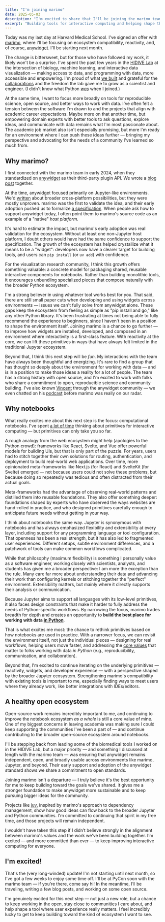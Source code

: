 ```yaml
---
title: "I'm joining marimo"
date: 2025-05-03
description: "I'm excited to share that I'll be joining the marimo team to continue building tools for interactive computing — and to help shape the future of notebooks, widgets, and data workflows in Python."
excerpt: "Building tools for interactive computing and helping shape the future of notebooks in Python."
---
```


Today was my last day at Harvard Medical School. I've signed an offer with <a
	href="https://marimo.io" class="decoration-wavy
	decoration-emerald-800">marimo</a>, where I'll be focusing on ecosystem
compatibility, reactivity, and, of course,
[anywidget](https://github.com/manzt/anywidget). I'll be starting next month.

The change is bittersweet, but for those who have followed my work, it likely
won't be a surprise. I've spent the past few years in the [HIDIVE
Lab](https://hidivelab.org) at the intersection of biology, machine learning,
and interactive data visualization — making access to data, and programming
with data, more accessible and empowering. I'm proud of what <a
	href="https://hidivelab.org/publications/">we built</a> and grateful for
the <a
	href="https://scholar.google.com/citations?user=Lo7nJd0AAAAJ&hl=en">collaborations</a>
and the freedom the lab gave me to grow as a scientist and engineer. (I didn't
know what Python <ins>_was_</ins> when I joined.)

At the same time, I want to focus more broadly on tools for reproducible
science, open source, and better ways to work with data. I've often felt a
tension between the software I'm drawn to and the projects that align with
academic career expectations. Maybe more on that another time, but empowering
domain experts with better tools to ask questions, explore ideas, and
communicate with data remains what I'm most passionate about. The academic job
market also isn't especially promising, but more I'm ready for an environment
where I can push these ideas further — bringing my perspective and advocating
for the needs of a community I've learned so much from.

## Why marimo?

I first connected with the marimo team in early 2024, when they standardized on
[anywidget](https://github.com/manzt/anywidget) as their third-party plugin
API. We wrote a [blog post](https://marimo.io/blog/anywidget) together.

At the time, anywidget focused primarily on Jupyter-like environments. We'd
[written](https://github.com/manzt/anywidget#citation) about broader
cross-platform possibilities, but they were mostly unproven. marimo was the
first to validate the idea, and their early adoption pushed us to formalize [a
specification](https://anywidget.dev/en/afm/). When people ask how to support
anywidget today, I often point them to marimo's source code as an example of a
"native" _host platform_.

It's hard to estimate the impact, but marimo's early adoption was real
validation for the ecosystem. Without at least one non-Jupyter host platform, I
doubt others would have had the same confidence to support the specification.
The growth of the ecosystem has helped crystallize what it means to be a
"widget": developers now have a clearer target for building tools, and users
can `pip install` (or `uv add`) with confidence.

For the visualization research community, I think this growth offers something
valuable: a concrete model for packaging shared, reusable interactive
components for notebooks. Rather than building monolithic tools, it encourages
unbundling specialized pieces that compose naturally with the broader Python
ecosystem.

I'm a strong believer in using whatever tool works best for you. That said,
there are still small paper cuts when developing and using widgets across
environments — issues we can't fully solve from anywidget alone. These gaps
keep the ecosystem from feeling as simple as "pip install and go," like any
other Python library. It's been frustrating at times not being able to fully
recommend the experience to beginners, since I haven't been in a position to
shape the environment itself. Joining marimo is a chance to go further — to
improve how widgets are installed, developed, and composed in an environment
where interactivity is a first-class feature. With reactivity at the core, we
can lift these primitives in ways that have always felt limited in the
traditional Jupyter ecosystem.

Beyond that, I think this next step will be _fun_. My interactions with the
team have always been thoughtful and energizing. It's rare to find a group that
has thought so deeply about the environment for working with data — and is in a
position to make those ideas a reality for a lot of people. The team has a
strong history with open source, and I'm excited to work with folks who share a
commitment to open, reproducible science and community building. I've also
known [Vincent](https://koaning.io/) through the anywidget community — we even
chatted on his [podcast](https://www.youtube.com/watch?v=goaBFxGhp6Y) before
marimo was really on our radar.

## Why notebooks

What really excites me about this next step is the focus: computational
notebooks. I've spent [a lot of
time](https://www.proquest.com/openview/bd04a06bf52b8601aa232fb8c1fd8b4f/1?cbl=18750&diss=y&pq-origsite=gscholar)
thinking about primitives for interactive computing — but primitives can only
take you so far.

A rough analogy from the web ecosystem might help (apologies to the Python
crowd): frameworks like React, Svelte, and Vue offer powerful models for
building UIs, but that is only part of the puzzle. For years, users had to
stitch together their own solutions for routing, authentication, and deployment
to build real-world web applications. Over time, more opinionated
meta-frameworks like Next.js (for React) and SvelteKit (for Svelte) emerged —
not because users could not solve these problems, but because doing so
repeatedly was tedious and often distracted from their actual goals.

Meta-frameworks had the advantage of observing real-world patterns and
distilled them into reusable foundations. They also offer something deeper:
foundations shaped by experts who have observed the ways websites are
hand-rolled in practice, and who designed primitives carefully enough to
anticipate future needs without getting in your way.

I think about notebooks the same way. Jupyter is synonymous with notebooks and
has always emphasized flexibility and extensibility at every layer, including
support for any programming language or tool configuration. That openness has
been a real strength, but it has also led to fragmented user experiences.
Different setups, subtle environment differences, and a patchwork of tools can
make common workflows complicated.

While that philosophy (maximum flexibility) is something I personally value as
a software engineer, working closely with scientists, analysts, and students
has given me a broader perspective: I am more the exception than the rule. Many
care far more about understanding their data and advancing their work than
configuring kernels or stitching together the "perfect" environment.
Extensibility matters, but mainly where it directly supports their analysis or
communication.

Because Jupyter aims to support all languages with its low-level primitives, it
also faces design constraints that make it harder to fully address the needs of
Python-specific workflows. By narrowing the focus, marimo trades breadth for
depth and creates an opportunity to **build the best place for working with
data <ins>in Python</ins>**.

That is what excites me most: the chance to rethink primitives based on how
notebooks are used in practice. With a narrower focus, we can revisit the
environment itself, not just the individual pieces — designing for real
workflows, helping users move faster, and addressing the [core
values](https://www.youtube.com/watch?v=Xhx970_JKX4) that matter to folks
working with data _in Python_ (e.g., reproducibility, communication, and
collaboration).

Beyond that, I'm excited to continue iterating on the underlying primitives —
reactivity, widgets, and developer experience — with a perspective shaped by
the broader Jupyter ecosystem. Strengthening marimo's compatibility with
existing tools is important to me, especially finding ways to meet users where
they already work, like better integrations with IDEs/editors.

## A healthy open ecosystem

Open-source work remains incredibly important to me, and continuing to improve
the notebook ecosystem _as a whole_ is still a core value of mine. One of my
biggest concerns in leaving academia was making sure I could keep supporting
the communities I've been a part of — and continue contributing to the broader
open-source ecosystem around notebooks.

I'll be stepping back from leading some of the biomedical tools I worked on in
the HIDIVE Lab, but a major priority — and something I discussed at length with
the marimo team — was ensuring that anywidget remains independent, open, and
broadly usable across environments like marimo, Jupyter, and beyond. Their
early support and adoption of the anywidget standard shows we share a
commitment to open standards.

Joining marimo isn't a departure — I truly believe it's the best opportunity
for me to keep building toward the goals we've shared. It gives me a stronger
foundation to make anywidget more sustainable and to keep pursuing bigger ideas
for the community.

Projects like [juv](https://github.com/manzt/juv), inspired by marimo's
approach to dependency management, show how good ideas can flow back to the
broader Jupyter and Python communities. I'm committed to continuing that spirit
in my free time, and those projects will remain independent.

I wouldn't have taken this step if I didn’t believe strongly in the alignment
between marimo's values and the work we've been building together. I’m excited
— and more committed than ever — to keep improving interactive computing for
everyone.

## I'm excited!

That's the (very long-winded) update! I'm not starting until next month, so
I've got a few weeks to enjoy some time off. I'll be at PyCon soon with the
marimo team — if you're there, come say hi! In the meantime, I’ll be traveling,
writing a few blog posts, and working on some open source.

I'm genuinely excited for this next step — not just a new role, but a chance to
keep working in the open, stay close to communities I care about, and help
shape a tool where user experience really matters. I feel incredibly lucky to
get to keep building toward the kind of ecosystem I want to see.

